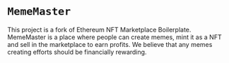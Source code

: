 # `MemeMaster`

This project is a fork of Ethereum NFT Marketplace Boilerplate. MemeMaster is a place where people can create memes, mint it as a NFT and sell in the marketplace to earn profits. We believe that any memes creating efforts should be financially rewarding.